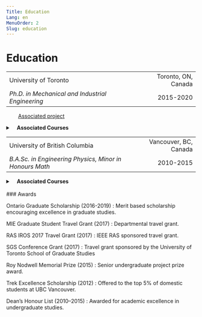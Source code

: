 ```yaml
---
Title: Education
Lang: en
MenuOrder: 2
Slug: education
---
```

# Education

| | | 
|:---|---:| 
|University of Toronto| Toronto, ON, Canada| 
|*Ph.D. in Mechanical and Industrial Engineering* | 2015-2020|

&nbsp;&nbsp;&nbsp;&nbsp;&nbsp;&nbsp;&nbsp;&nbsp;[Associated project](../AutonomousWiSAR)
<details>
<summary><strong>&nbsp;&nbsp;&nbsp;&nbsp;Associated Courses</strong></summary>
<ul>
<li>CSC2515H - Introduction to Machine Learning</li>
<li>MIE1070H - Intelligent Robots for Society</li>
<li>APS1005H - Operations Research for Engineering Management</li>
<li>MIE1718H - Computer Integrated Manufacturing</li>
<li>MIE1621H - Non-Linear Optimization</li>
<li>MIE1613H - Stochastic Simulation</li>
</ul>
</details>


| | | 
|:---|---:| 
|University of British Columbia| Vancouver, BC, Canada| 
|*B.A.Sc. in Engineering Physics, Minor in Honours Math* | 2010-2015|

<details>
<summary><strong>&nbsp;&nbsp;&nbsp;&nbsp;Associated Courses</strong></summary>

<details>
<summary>Mathematics</summary>
<ul>
<li>MATH 405 - Numerical Methods for Differential Equations</li>
<li>MATH 401 - Green's Functions and Variational Methods</li>
<li>MATH 400 - Applied Partial Differential Equations</li>
<li>MATH 345 - Applied Nonlinear Dynamics and Chaos</li>
<li>MATH 340 - Introduction to Linear Programming</li>
<li>MATH 320 - Real Variables I</li>
<li>MATH 318 - Probability with Physical Applications</li>
<li>MATH 307 - Applied Linear Algebra</li>
<li>MATH 305 - Applied Complex Analysis</li>
<li>MATH 301 - Applied Analysis</li>
<li>MATH 257 - Partial Differential Equations</li>
<li>MATH 255 - Ordinary Differential Equations</li>
<li>MATH 221 - Matrix Algebra</li>
<li>MATH 217 - Multivariable and Vector Calculus</li>
<li>MATH 101 - Integral Calculus with Applications to Physical Sciences and Engineering</li>
<li>MATH 100 - Differential Calculus with Applications to Physical Sciences and Engineering</li>
</ul>
</details>

<details>
<summary>Physics</summary>
<ul>
<li>PHYS 408 - Optics</li>
<li>PHYS 403 - Statistical Mechanics</li>
<li>PHYS 401 - Electromagnetic Theory</li>
<li>PHYS 350 - Applications of Classical Mechanics</li>
<li>PHYS 304 - Introduction to Quantum Mechanics</li>
<li>PHYS 301 - Electricity and Magnetism</li>
<li>PHYS 250 - Introduction to Modern Physics</li>
<li>PHYS 170 - Mechanics I</li>
<li>PHYS 153 - Elements of Physics</li>
</ul>
</details>

<details>
<summary>Computer Science</summary>
<ul>
<li>CPSC 420 - Advanced Algorithms Design and Analysis</li>
<li>CPSC 322 - Introduction to Artificial Intelligence</li>
<li>CPSC 260 - Object-Oriented Programming</li>
</ul>
</details>

<details>
<summary>Electrical Engineering</summary>
<ul>
<li>EECE 490E - Topics in Signals & Communications</li>
<li>EECE 450 - Economic Analysis of Engineering Projects</li>
<li>EECE 376 - Electronics and Electromechanics</li>
<li>EECE 360 - Systems and Control</li>
<li>EECE 356 - Electronic Circuits II</li>
<li>EECE 355 - Digital Systems and Microcomputers</li>
<li>EECE 353 - Digital Systems Design</li>
<li>EECE 320 - Discrete Structures & Algorithms</li>
<li>EECE 284 - Electronics Laboratory</li>
<li>EECE 253 - Electric Circuits II</li>
<li>EECE 251 - Electric Circuits I</li>
</ul>
</details>

<details>
<summary>Engineering Physics</summary>
<ul>
<li>ENPH 479 - Engineering Physics Project III</li>
<li>ENPH 459 - Engineering Physics Project II</li>
<li>ENPH 352 - Laboratory Techniques in Physics</li>
<li>ENPH 270 - Mechanics II</li>
<li>ENPH 259 - Experimental Techniques</li>
<li>ENPH 257 - Heat and Thermodynamics</li>
<li>ENPH 253 - Introduction to Instrument Design</li>
</ul>
</details>

<details>
<summary>Mechanical Engineering</summary>
<ul>
<li>MECH 280 - Introduction to Fluid Mechanics</li>
<li>MECH 260 - Introduction to Mechanics of Materials</li>
</ul>
</details>

<details>
<summary>Applied Science</summary>
<ul>
<li>APSC 450 - Professional Engineering Practice</li>
<li>APSC 410 - Co-operative Work Placement</li>
<li>APSC 310 - Co-operative Work Placement</li>
<li>APSC 279 - Engineering Materials Laboratory</li>
<li>APSC 278 - Engineering Materials</li>
<li>APSC 210 - Co-operative Work Placement</li>
<li>APSC 203 - Technical Communication Engineering Physics II</li>
<li>APSC 202 - Technical Communication Engineering Physics I</li>
<li>APSC 160 - Introduction To Computation In Engineering Design</li>
<li>APSC 150 - Engineering Case Studies</li>
<li>APSC 122 - Introduction to Engineering</li>
<li>APSC 110 - Co-operative Work Placement</li>
</ul>
</details>


</details>

<br/>
### Awards

Ontario Graduate Scholarship (2016-2019)
: Merit based scholarship encouraging excellence in graduate studies.

MIE Graduate Student Travel Grant (2017)
: Departmental travel grant.

RAS IROS 2017 Travel Grant (2017)
: IEEE RAS sponsored travel grant.

SGS Conference Grant (2017)
: Travel grant sponsored by the University of Toronto School of Graduate Studies

Roy Nodwell Memorial Prize (2015)
: Senior undergraduate project prize award.

Trek Excellence Scholarship (2012)
: Offered to the top 5% of domestic students at UBC Vancouver.

Dean’s Honour List (2010–2015)
: Awarded for academic excellence in undergraduate studies.
